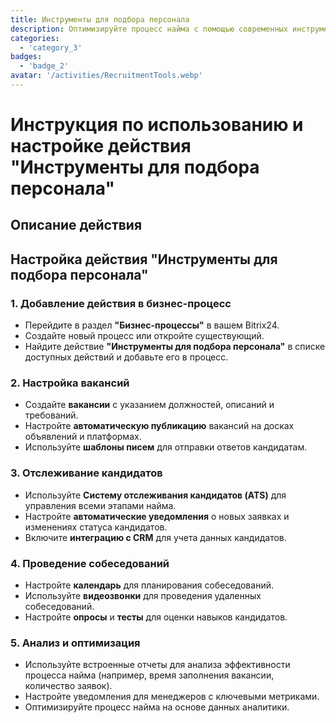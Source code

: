```yaml
---
title: Инструменты для подбора персонала
description: Оптимизируйте процесс найма с помощью современных инструментов для подбора и отслеживания кандидатов.
categories: 
  - 'category_3'
badges: 
  - 'badge_2'
avatar: '/activities/RecruitmentTools.webp'
---
```

# Инструкция по использованию и настройке действия "Инструменты для подбора персонала"

## Описание действия

## **Настройка действия "Инструменты для подбора персонала"**

### 1. Добавление действия в бизнес-процесс
- Перейдите в раздел **"Бизнес-процессы"** в вашем Bitrix24.
- Создайте новый процесс или откройте существующий.
- Найдите действие **"Инструменты для подбора персонала"** в списке доступных действий и добавьте его в процесс.

### 2. Настройка вакансий
- Создайте **вакансии** с указанием должностей, описаний и требований.
- Настройте **автоматическую публикацию** вакансий на досках объявлений и платформах.
- Используйте **шаблоны писем** для отправки ответов кандидатам.

### 3. Отслеживание кандидатов
- Используйте **Систему отслеживания кандидатов (ATS)** для управления всеми этапами найма.
- Настройте **автоматические уведомления** о новых заявках и изменениях статуса кандидатов.
- Включите **интеграцию с CRM** для учета данных кандидатов.

### 4. Проведение собеседований
- Настройте **календарь** для планирования собеседований.
- Используйте **видеозвонки** для проведения удаленных собеседований.
- Настройте **опросы** и **тесты** для оценки навыков кандидатов.

### 5. Анализ и оптимизация
- Используйте встроенные отчеты для анализа эффективности процесса найма (например, время заполнения вакансии, количество заявок).
- Настройте уведомления для менеджеров с ключевыми метриками.
- Оптимизируйте процесс найма на основе данных аналитики.